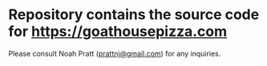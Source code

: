 # Repository contains the source code for https://goathousepizza.com
Please consult Noah Pratt (prattnj@gmail.com) for any inquiries.
